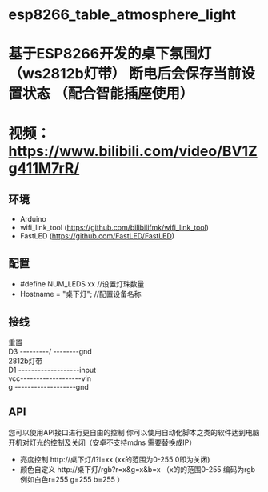 # esp8266_table_atmosphere_light
# 基于ESP8266开发的桌下氛围灯 （ws2812b灯带） 断电后会保存当前设置状态 （配合智能插座使用）
# 视频：https://www.bilibili.com/video/BV1Zg411M7rR/
## 环境
* Arduino 
* wifi_link_tool (https://github.com/bilibilifmk/wifi_link_tool)
* FastLED (https://github.com/FastLED/FastLED)

## 配置
* #define NUM_LEDS xx //设置灯珠数量
* Hostname = "桌下灯"; //配置设备名称
## 接线
重置   
D3 ---------/ --------gnd  
2812b灯带  
D1 -------------------input  
vcc-------------------vin  
g  -------------------gnd  
## API
您可以使用API接口进行更自由的控制  你可以使用自动化脚本之类的软件达到电脑开机对灯光的控制及关闭（安卓不支持mdns 需要替换成IP）  
* 亮度控制 http://桌下灯/l?l=xx   (xx的范围为0-255 0即为关闭)
* 颜色自定义 http://桌下灯/rgb?r=x&g=x&b=x （x的的范围0-255 编码为rgb 例如白色r=255 g=255 b=255 ）
